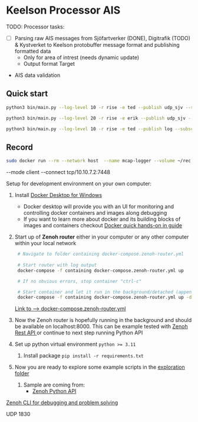 # Keelson Processor AIS

TODO: Processor tasks:

- [ ] Parsing raw AIS messages from Sjöfartverker (DONE), Digitrafik (TODO) & Kystverket to Keelson protobuffer message format and publishing formatted data
   - Only for area of intrest (needs dynamic update) 
   - Output format Target 
- AIS data validation 






## Quick start

```bash
python3 bin/main.py --log-level 10 -r rise -e ted --publish udp_sjv --subscribe sjofartsverket 

python3 bin/main.py --log-level 20 -r rise -e erik --publish udp_sjv --subscribe sjofartsverket 

python3 bin/main.py --log-level 10 -r rise -e ted --publish log --subscribe digitraffic 
```


## Record 

```bash
sudo docker run --rm --network host  --name mcap-logger --volume ~/rec:/rec ghcr.io/rise-maritime/keelson:0.3.7-pre.51 "mcap-record --output_path rec -k rise/v0/ted/**"
```

 --mode client --connect tcp/10.10.7.2:7448


Setup for development environment on your own computer: 

1) Install [Docker Desktop for Windows](https://docs.docker.com/desktop/install/windows-install/)
   - Docker desktop will provide you with an UI for monitoring and controlling docker containers and images along debugging 
   - If you want to learn more about docker and its building blocks of images and containers checkout [Docker quick hands-on in guide](https://docs.docker.com/guides/get-started/)
2) Start up of **Zenoh router** either in your computer or any other computer within your local network 

   ```bash
    # Navigate to folder containing docker-compose.zenoh-router.yml
  
    # Start router with log output 
    docker-compose -f containing docker-compose.zenoh-router.yml up 

    # If no obvious errors, stop container "ctrl-c"

    # Start container and let it run in the background/detached (append -d) 
    docker-compose -f containing docker-compose.zenoh-router.yml up -d
   ```

    [Link to --> docker-compose.zenoh-router.yml](docker-compose.zenoh-router.yml)

1) Now the Zenoh router is hopefully running in the background and should be available on localhost:8000. This can be example tested with [Zenoh Rest API ](https://zenoh.io/docs/apis/rest/) or continue to next step running Python API
2) Set up python virtual environment  `python >= 3.11`
   1) Install package `pip install -r requirements.txt`
3)  Now you are ready to explore some example scripts in the [exploration folder](./exploration/) 
    1)  Sample are coming from:
         -   [Zenoh Python API ](https://zenoh-python.readthedocs.io/en/0.10.1-rc/#quick-start-examples)


[Zenoh CLI for debugging and problem solving](https://github.com/RISE-Maritime/zenoh-cli)




UDP 1830 